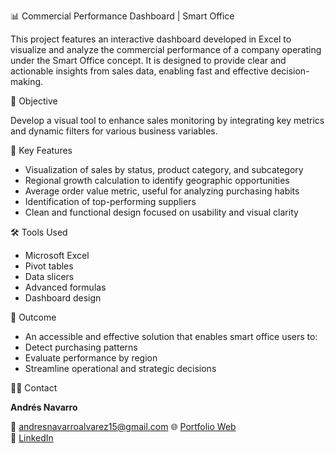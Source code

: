 📊 Commercial Performance Dashboard | Smart Office

This project features an interactive dashboard developed in Excel to visualize and analyze the commercial performance of a company operating under the Smart Office concept. It is designed to provide clear and actionable insights from sales data, enabling fast and effective decision-making.

🎯 Objective

Develop a visual tool to enhance sales monitoring by integrating key metrics and dynamic filters for various business variables.

🧩 Key Features

- Visualization of sales by status, product category, and subcategory
- Regional growth calculation to identify geographic opportunities
- Average order value metric, useful for analyzing purchasing habits
- Identification of top-performing suppliers
- Clean and functional design focused on usability and visual clarity

🛠️ Tools Used

- Microsoft Excel
- Pivot tables
- Data slicers
- Advanced formulas
- Dashboard design

🚀 Outcome

- An accessible and effective solution that enables smart office users to:
- Detect purchasing patterns
- Evaluate performance by region
- Streamline operational and strategic decisions

👨‍💻 Contact

**Andrés Navarro**  

📧 andresnavarroalvarez15@gmail.com
🌐 [Portfolio Web](https://andres-navarro-portfolio.netlify.app)  
🔗 [LinkedIn](https://www.linkedin.com/in/andr%C3%A9s-navarro77/)
